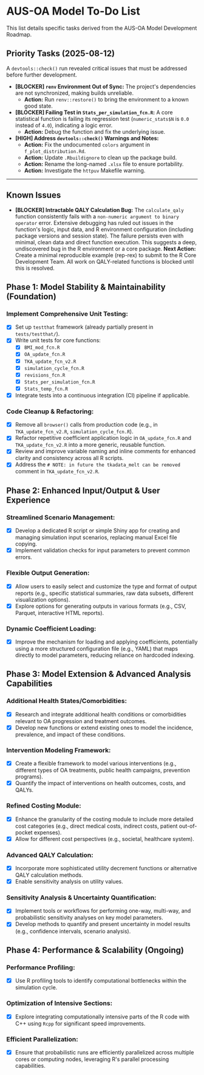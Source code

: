 # AUS-OA Model To-Do List

This list details specific tasks derived from the AUS-OA Model Development Roadmap.

## Priority Tasks (2025-08-12)

A `devtools::check()` run revealed critical issues that must be addressed before further development.

- **[BLOCKER] `renv` Environment Out of Sync:** The project's dependencies are not synchronized, making builds unreliable.
  - **Action:** Run `renv::restore()` to bring the environment to a known good state.
- **[BLOCKER] Failing Test in `Stats_per_simulation_fcn.R`:** A core statistical function is failing its regression test (`numeric_stats$N` is `0.0` instead of `4.0`), indicating a logic error.
  - **Action:** Debug the function and fix the underlying issue.
- **[HIGH] Address `devtools::check()` Warnings and Notes:**
  - **Action:** Fix the undocumented `colors` argument in `f_plot_distribution.Rd`.
  - **Action:** Update `.Rbuildignore` to clean up the package build.
  - **Action:** Rename the long-named `.xlsx` file to ensure portability.
  - **Action:** Investigate the `httpuv` Makefile warning.

---

## Known Issues

- **[BLOCKER] Intractable QALY Calculation Bug:** The `calculate_qaly` function consistently fails with a `non-numeric argument to binary operator` error. Extensive debugging has ruled out issues in the function's logic, input data, and R environment configuration (including package versions and session state). The failure persists even with minimal, clean data and direct function execution. This suggests a deep, undiscovered bug in the R environment or a core package. **Next Action:** Create a minimal reproducible example (rep-rex) to submit to the R Core Development Team. All work on QALY-related functions is blocked until this is resolved.

## Phase 1: Model Stability & Maintainability (Foundation)

### Implement Comprehensive Unit Testing:
- [x] Set up `testthat` framework (already partially present in `tests/testthat/`).
- [x] Write unit tests for core functions:
    - [x] `BMI_mod_fcn.R`
    - [x] `OA_update_fcn.R`
    - [x] `TKA_update_fcn_v2.R`
    - [x] `simulation_cycle_fcn.R`
    - [x] `revisions_fcn.R`
    - [x] `Stats_per_simulation_fcn.R`
    - [x] `Stats_temp_fcn.R`
- [x] Integrate tests into a continuous integration (CI) pipeline if applicable.

### Code Cleanup & Refactoring:
- [x] Remove all `browser()` calls from production code (e.g., in `TKA_update_fcn_v2.R`, `simulation_cycle_fcn.R`).
- [x] Refactor repetitive coefficient application logic in `OA_update_fcn.R` and `TKA_update_fcn_v2.R` into a more generic, reusable function.
- [x] Review and improve variable naming and inline comments for enhanced clarity and consistency across all R scripts.
- [x] Address the `# NOTE: in future the tkadata_melt can be removed` comment in `TKA_update_fcn_v2.R`.

## Phase 2: Enhanced Input/Output & User Experience

### Streamlined Scenario Management:
- [x] Develop a dedicated R script or simple Shiny app for creating and managing simulation input scenarios, replacing manual Excel file copying.
- [x] Implement validation checks for input parameters to prevent common errors.

### Flexible Output Generation:
- [x] Allow users to easily select and customize the type and format of output reports (e.g., specific statistical summaries, raw data subsets, different visualization options).
- [x] Explore options for generating outputs in various formats (e.g., CSV, Parquet, interactive HTML reports).

### Dynamic Coefficient Loading:
- [x] Improve the mechanism for loading and applying coefficients, potentially using a more structured configuration file (e.g., YAML) that maps directly to model parameters, reducing reliance on hardcoded indexing.

## Phase 3: Model Extension & Advanced Analysis Capabilities

### Additional Health States/Comorbidities:
- [x] Research and integrate additional health conditions or comorbidities relevant to OA progression and treatment outcomes.
- [x] Develop new functions or extend existing ones to model the incidence, prevalence, and impact of these conditions.

### Intervention Modeling Framework:
- [x] Create a flexible framework to model various interventions (e.g., different types of OA treatments, public health campaigns, prevention programs).
- [x] Quantify the impact of interventions on health outcomes, costs, and QALYs.

### Refined Costing Module:
- [x] Enhance the granularity of the costing module to include more detailed cost categories (e.g., direct medical costs, indirect costs, patient out-of-pocket expenses).
- [x] Allow for different cost perspectives (e.g., societal, healthcare system).

### Advanced QALY Calculation:
- [x] Incorporate more sophisticated utility decrement functions or alternative QALY calculation methods.
- [x] Enable sensitivity analysis on utility values.

### Sensitivity Analysis & Uncertainty Quantification:
- [x] Implement tools or workflows for performing one-way, multi-way, and probabilistic sensitivity analyses on key model parameters.
- [x] Develop methods to quantify and present uncertainty in model results (e.g., confidence intervals, scenario analysis).

## Phase 4: Performance & Scalability (Ongoing)

### Performance Profiling:
- [x] Use R profiling tools to identify computational bottlenecks within the simulation cycle.

### Optimization of Intensive Sections:
- [x] Explore integrating computationally intensive parts of the R code with C++ using `Rcpp` for significant speed improvements.

### Efficient Parallelization:
- [x] Ensure that probabilistic runs are efficiently parallelized across multiple cores or computing nodes, leveraging R's parallel processing capabilities.
